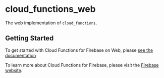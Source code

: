 # cloud_functions_web

The web implementation of `cloud_functions`.

## Getting Started

To get started with Cloud Functions for Firebase on Web,
please [see the documentation](https://firebase.google.com/docs/functions/get-started?gen=2nd)

To learn more about Cloud Functions for Firebase, please visit
the [Firebase website](https://firebase.google.com/products/functions).
